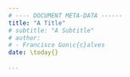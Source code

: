 ```yaml
---
# ---- DOCUMENT META-DATA ------
title: "A Title"
# subtitle: "A Subtitle"
# author:
# - Francisco Gon\c{c}alves
date: \today{}

...
```


<!-- Comment  -->

#


